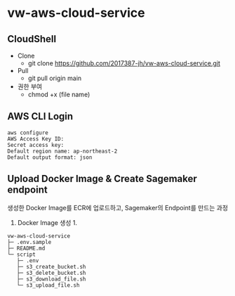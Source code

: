 # vw-aws-cloud-service

## CloudShell	
- Clone
  - git clone https://github.com/2017387-jh/vw-aws-cloud-service.git
- Pull
  - git pull origin main
- 권한 부여
  - chmod +x (file name)

## AWS CLI Login
```
aws configure
AWS Access Key ID: 
Secret access key: 
Default region name: ap-northeast-2
Default output format: json
```

## Upload Docker Image & Create Sagemaker endpoint
생성한 Docker Image를 ECR에 업로드하고, Sagemaker의 Endpoint를 만드는 과정

1. Docker Image 생성
   1. 

```
vw-aws-cloud-service
├─ .env.sample
├─ README.md
└─ script
   ├─ .env
   ├─ s3_create_bucket.sh
   ├─ s3_delete_bucket.sh
   ├─ s3_download_file.sh
   └─ s3_upload_file.sh
```